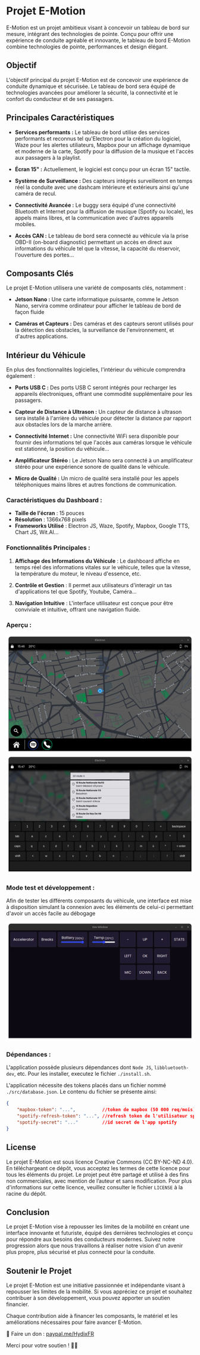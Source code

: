 # Projet E-Motion

E-Motion est un projet ambitieux visant à concevoir un tableau de bord sur mesure, intégrant des technologies de pointe. Conçu pour offrir une expérience de conduite agréable et innovante, le tableau de bord E-Motion combine technologies de pointe, performances et design élégant.

## Objectif

L'objectif principal du projet E-Motion est de concevoir une expérience de conduite dynamique et sécurisée. Le tableau de bord sera équipé de technologies avancées pour améliorer la sécurité, la connectivité et le confort du conducteur et de ses passagers.

## Principales Caractéristiques

- **Services performants :** Le tableau de bord utilise des services performants et reconnus tel qu'Electron pour la création du logiciel, Waze pour les alertes utiliateurs, Mapbox pour un affichage dynamique et moderne de la carte, Spotify pour la diffusion de la musique et l'accès aux passagers à la playlist.

- **Écran 15" :** Actuellement, le logiciel est conçu pour un écran 15" tactile.

- **Système de Surveillance :** Des capteurs intégrés surveilleront en temps réel la conduite avec une dashcam intérieure et extérieurs ainsi qu'une caméra de recul.

- **Connectivité Avancée :** Le buggy sera équipé d'une connectivité Bluetooth et Internet pour la diffusion de musique (Spotify ou locale), les appels mains libres, et la communication avec d'autres appareils mobiles.

- **Accès CAN :** Le tableau de bord sera connecté au véhicule via la prise OBD-II (on-board diagnostic) permettant un accès en direct aux informations du véhicule tel que la vitesse, la capacité du réservoir, l'ouverture des portes...

## Composants Clés

Le projet E-Motion utilisera une variété de composants clés, notamment :

- **Jetson Nano :** Une carte informatique puissante, comme le Jetson Nano, servira comme ordinateur pour afficher le tableau de bord de façon fluide

- **Caméras et Capteurs :** Des caméras et des capteurs seront utilisés pour la détection des obstacles, la surveillance de l'environnement, et d'autres applications.

## Intérieur du Véhicule

En plus des fonctionnalités logicielles, l'intérieur du véhicule comprendra également :

- **Ports USB C :** Des ports USB C seront intégrés pour recharger les appareils électroniques, offrant une commodité supplémentaire pour les passagers.

- **Capteur de Distance à Ultrason :** Un capteur de distance à ultrason sera installé à l'arrière du véhicule pour détecter la distance par rapport aux obstacles lors de la marche arrière.

- **Connectivité Internet :** Une connectivité WiFi sera disponible pour fournir des informations tel que l'accès aux caméras lorsque le véhicule est stationné, la position du véhicule...

- **Amplificateur Stéréo :** Le Jetson Nano sera connecté à un amplificateur stéréo pour une expérience sonore de qualité dans le véhicule.

- **Micro de Qualité :** Un micro de qualité sera installé pour les appels téléphoniques mains libres et autres fonctions de communication.

### Caractéristiques du Dashboard :

- **Taille de l'écran** : 15 pouces
- **Résolution** : 1366x768 pixels
- **Frameworks Utilisé** : Electron JS, Waze, Spotify, Mapbox, Google TTS, Chart JS, Wit.AI...

### Fonctionnalités Principales :

1. **Affichage des Informations du Véhicule** : Le dashboard affiche en temps réel des informations vitales sur le véhicule, telles que la vitesse, la température du moteur, le niveau d'essence, etc.

2. **Contrôle et Gestion** : Il permet aux utilisateurs d'interagir un tas d'applications tel que Spotify, Youtube, Caméra...

3. **Navigation Intuitive** : L'interface utilisateur est conçue pour être conviviale et intuitive, offrant une navigation fluide.

### Aperçu :

![Aperçu du Dashboard](./Preview.png)
![Aperçu de la Recherche](./Preview-2.png)

### Mode test et développement :
Afin de tester les différents composants du véhicule, une interface est mise à disposition simulant la connexion avec les éléments de celui-ci permettant d'avoir un accès facile au débogage

![Aperçu du Mode test et développement](./Preview-Dev.png)

### Dépendances :
L'application possède plusieurs dépendances dont `Node JS`, `libbluetooth-dev`, etc. Pour les installer, executez le fichier `./install.sh`.

L'application nécessite des tokens placés dans un fichier nommé `./src/database.json`. Le contenu du fichier se présente ainsi:
```json
{
    "mapbox-token": "...",          //token de mapbox (50 000 req/mois)
    "spotify-refresh-token": "...", //refresh token de l'utilisateur spotify
    "spotify-secret": "..."         //id secret de l'app spotify
}
```

## License

Le projet E-Motion est sous licence Creative Commons (CC BY-NC-ND 4.0). En téléchargeant ce dépôt, vous acceptez les termes de cette licence pour tous les éléments du projet. Le projet peut être partagé et utilisé à des fins non commerciales, avec mention de l’auteur et sans modification. Pour plus d'informations sur cette licence, veuillez consulter le fichier `LICENSE` à la racine du dépôt.


## Conclusion

Le projet E-Motion vise à repousser les limites de la mobilité en créant une interface innovante et futuriste, équipé des dernières technologies et conçu pour répondre aux besoins des conducteurs modernes. Suivez notre progression alors que nous travaillons à réaliser notre vision d'un avenir plus propre, plus sécurisé et plus connecté pour la conduite.

## Soutenir le Projet

Le projet E-Motion est une initiative passionnée et indépendante visant à repousser les limites de la mobilité. Si vous appréciez ce projet et souhaitez contribuer à son développement, vous pouvez apporter un soutien financier.

Chaque contribution aide à financer les composants, le matériel et les améliorations nécessaires pour faire avancer E-Motion.

🔗 Faire un don : [paypal.me/HydixFR](https://paypal.me/HydixFR?country.x=FR&locale.x=fr_FR)

Merci pour votre soutien ! 💙🚀